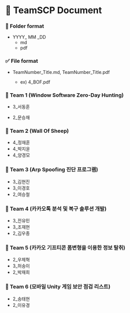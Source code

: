 # :ledger: TeamSCP Document

### :file_folder: Folder format

- YYYY_ MM _DD
  - md
  - pdf

### :white_check_mark: File format

- TeamNumber_Title.md, TeamNumber_Title.pdf

  - ex) 4_BOF.pdf

### :pushpin: Team 1 (Window Software Zero-Day Hunting)
- 3_서동훈​

- 2_문승재
### :pushpin: Team 2 (Wall Of Sheep)
- 4_정재훈
- 4_박지윤
- 4_양경모

### :pushpin: Team 3 (Arp Spoofing 진단 프로그램)

- 3_김현진
- 3_이경호
- 2_여승철

### :pushpin: Team 4 (카카오톡 분석 및 복구 솔루션 개발)

- 3_전유민
- 3_조재현
- 2_김우종

### :pushpin: Team 5 (카카오 기프티콘 폼변형을 이용한 정보 탈취)

- 2_우제혁
- 3_허송이
- 2_박재희

### :pushpin: Team 6 (모바일 Unity 게임 보안 점검 리스트)

- 2_송태현
- 2_이유경

